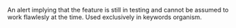 An alert implying that the feature is still in testing and cannot be assumed to work flawlesly at the time. Used exclusively in keywords organism.
